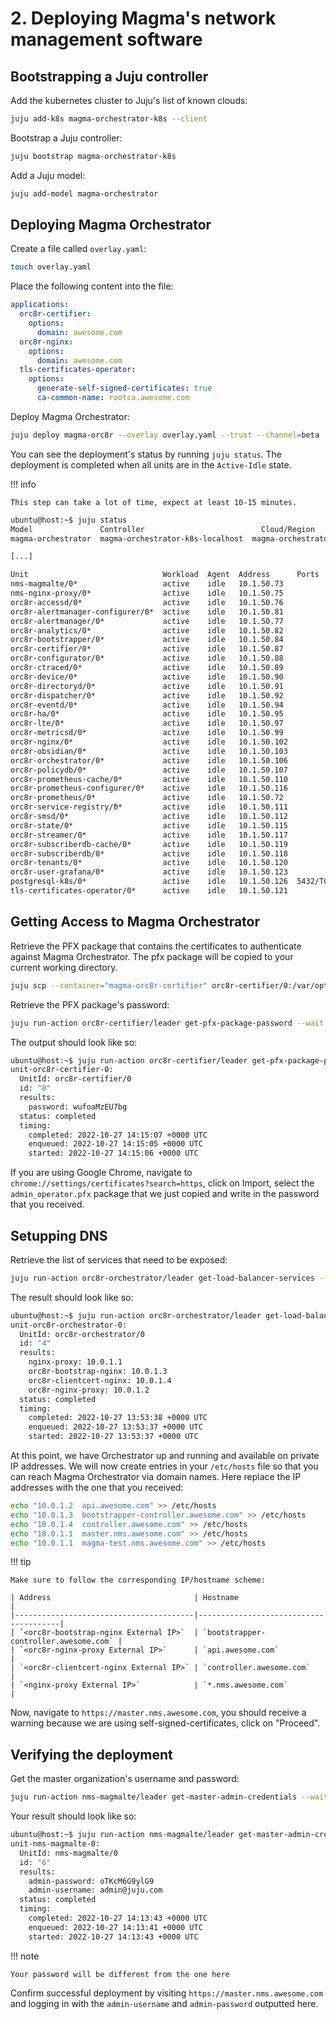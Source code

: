 # 2. Deploying Magma's network management software

## Bootstrapping a Juju controller

Add the kubernetes cluster to Juju's list of known clouds:

```bash
juju add-k8s magma-orchestrator-k8s --client
```

Bootstrap a Juju controller:
```bash
juju bootstrap magma-orchestrator-k8s
```

Add a Juju model:

```bash
juju add-model magma-orchestrator
```

## Deploying Magma Orchestrator

Create a file called `overlay.yaml`:

```bash
touch overlay.yaml
```

Place the following content into the file:

```yaml title="overlay.yaml"
applications:
  orc8r-certifier:
    options:
      domain: awesome.com
  orc8r-nginx:
    options:
      domain: awesome.com
  tls-certificates-operator:
    options:
      generate-self-signed-certificates: true
      ca-common-name: rootca.awesome.com
```

Deploy Magma Orchestrator:

```bash
juju deploy magma-orc8r --overlay overlay.yaml --trust --channel=beta
```

You can see the deployment's status by running `juju status`. The deployment is completed when 
all units are in the `Active-Idle` state.


!!! info

    This step can take a lot of time, expect at least 10-15 minutes.

```bash
ubuntu@host:~$ juju status
Model               Controller                          Cloud/Region                        Version  SLA          Timestamp
magma-orchestrator  magma-orchestrator-k8s-localhost  magma-orchestrator-k8s/localhost  2.9.35   unsupported  18:19:48-04:00

[...]

Unit                              Workload  Agent  Address      Ports     Message
nms-magmalte/0*                   active    idle   10.1.50.73             
nms-nginx-proxy/0*                active    idle   10.1.50.75             
orc8r-accessd/0*                  active    idle   10.1.50.76             
orc8r-alertmanager-configurer/0*  active    idle   10.1.50.81             
orc8r-alertmanager/0*             active    idle   10.1.50.77             
orc8r-analytics/0*                active    idle   10.1.50.82             
orc8r-bootstrapper/0*             active    idle   10.1.50.84             
orc8r-certifier/0*                active    idle   10.1.50.87             
orc8r-configurator/0*             active    idle   10.1.50.88             
orc8r-ctraced/0*                  active    idle   10.1.50.89             
orc8r-device/0*                   active    idle   10.1.50.90             
orc8r-directoryd/0*               active    idle   10.1.50.91             
orc8r-dispatcher/0*               active    idle   10.1.50.92             
orc8r-eventd/0*                   active    idle   10.1.50.94             
orc8r-ha/0*                       active    idle   10.1.50.95             
orc8r-lte/0*                      active    idle   10.1.50.97             
orc8r-metricsd/0*                 active    idle   10.1.50.99             
orc8r-nginx/0*                    active    idle   10.1.50.102            
orc8r-obsidian/0*                 active    idle   10.1.50.103            
orc8r-orchestrator/0*             active    idle   10.1.50.106            
orc8r-policydb/0*                 active    idle   10.1.50.107            
orc8r-prometheus-cache/0*         active    idle   10.1.50.110            
orc8r-prometheus-configurer/0*    active    idle   10.1.50.116            
orc8r-prometheus/0*               active    idle   10.1.50.72             
orc8r-service-registry/0*         active    idle   10.1.50.111            
orc8r-smsd/0*                     active    idle   10.1.50.112            
orc8r-state/0*                    active    idle   10.1.50.115            
orc8r-streamer/0*                 active    idle   10.1.50.117            
orc8r-subscriberdb-cache/0*       active    idle   10.1.50.119            
orc8r-subscriberdb/0*             active    idle   10.1.50.118            
orc8r-tenants/0*                  active    idle   10.1.50.120            
orc8r-user-grafana/0*             active    idle   10.1.50.123            
postgresql-k8s/0*                 active    idle   10.1.50.126  5432/TCP  Pod configured
tls-certificates-operator/0*      active    idle   10.1.50.121            
```

## Getting Access to Magma Orchestrator

Retrieve the PFX package that contains the certificates to authenticate against Magma Orchestrator.
The pfx package will be copied to your current working directory. 

```bash
juju scp --container="magma-orc8r-certifier" orc8r-certifier/0:/var/opt/magma/certs/admin_operator.pfx admin_operator.pfx
```

Retrieve the PFX package's password:

```bash
juju run-action orc8r-certifier/leader get-pfx-package-password --wait
```

The output should look like so:

```bash
ubuntu@host:~$ juju run-action orc8r-certifier/leader get-pfx-package-password --wait
unit-orc8r-certifier-0:
  UnitId: orc8r-certifier/0
  id: "8"
  results:
    password: wufoaMzEU7bg
  status: completed
  timing:
    completed: 2022-10-27 14:15:07 +0000 UTC
    enqueued: 2022-10-27 14:15:05 +0000 UTC
    started: 2022-10-27 14:15:06 +0000 UTC
```

If you are using Google Chrome, navigate to `chrome://settings/certificates?search=https`, click on 
Import, select the `admin_operator.pfx` package that we just copied and write in the password that you received.

## Setupping DNS

Retrieve the list of services that need to be exposed:

```bash
juju run-action orc8r-orchestrator/leader get-load-balancer-services --wait
```

The result should look like so:

```bash
ubuntu@host:~$ juju run-action orc8r-orchestrator/leader get-load-balancer-services --wait
unit-orc8r-orchestrator-0:
  UnitId: orc8r-orchestrator/0
  id: "4"
  results:
    nginx-proxy: 10.0.1.1
    orc8r-bootstrap-nginx: 10.0.1.3
    orc8r-clientcert-nginx: 10.0.1.4
    orc8r-nginx-proxy: 10.0.1.2
  status: completed
  timing:
    completed: 2022-10-27 13:53:38 +0000 UTC
    enqueued: 2022-10-27 13:53:37 +0000 UTC
    started: 2022-10-27 13:53:37 +0000 UTC
```

At this point, we have Orchestrator up and running and available on private IP addresses. We will
now create entries in your `/etc/hosts` file so that you can reach Magma Orchestrator via domain
names. Here replace the IP addresses with the one that you received:

```bash
echo "10.0.1.2  api.awesome.com" >> /etc/hosts
echo "10.0.1.3  bootstrapper-controller.awesome.com" >> /etc/hosts
echo "10.0.1.4  controller.awesome.com" >> /etc/hosts
echo "10.0.1.1  master.nms.awesome.com" >> /etc/hosts
echo "10.0.1.1  magma-test.nms.awesome.com" >> /etc/hosts
```

!!! tip

    Make sure to follow the corresponding IP/hostname scheme:

    | Address                                | Hostname                              | 
    |----------------------------------------|---------------------------------------|
    | `<orc8r-bootstrap-nginx External IP>`  | `bootstrapper-controller.awesome.com` | 
    | `<orc8r-nginx-proxy External IP>`      | `api.awesome.com`                     | 
    | `<orc8r-clientcert-nginx External IP>` | `controller.awesome.com`              | 
    | `<nginx-proxy External IP>`            | `*.nms.awesome.com`                   | 

Now, navigate to `https://master.nms.awesome.com`, you should receive a warning because we are
using self-signed-certificates, click on "Proceed".

## Verifying the deployment

Get the master organization's username and password:

```bash
juju run-action nms-magmalte/leader get-master-admin-credentials --wait
```

Your result should look like so:

```bash
ubuntu@host:~$ juju run-action nms-magmalte/leader get-master-admin-credentials --wait
unit-nms-magmalte-0:
  UnitId: nms-magmalte/0
  id: "6"
  results:
    admin-password: oTKcM6G9ylG9
    admin-username: admin@juju.com
  status: completed
  timing:
    completed: 2022-10-27 14:13:43 +0000 UTC
    enqueued: 2022-10-27 14:13:41 +0000 UTC
    started: 2022-10-27 14:13:43 +0000 UTC
```

!!! note

    Your password will be different from the one here

Confirm successful deployment by visiting `https://master.nms.awesome.com` and logging in
with the `admin-username` and `admin-password` outputted here.
